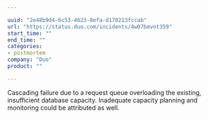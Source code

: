 ```yaml
---

uuid: "2e48b9d4-6c53-4623-8efa-d170213fccab"
url: "https://status.duo.com/incidents/4w07bmvnt359"
start_time: ""
end_time: ""
categories:
- postmortem
company: "Duo"
product: ""

---
```


Cascading failure due to a request queue overloading the existing, insufficient database capacity. Inadequate capacity planning and monitoring could be attributed as well.
